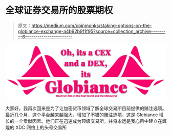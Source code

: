 # 全球证券交易所的股票期权

> 原文：<https://medium.com/coinmonks/staking-options-on-the-globiance-exchange-a4b92b9f1f95?source=collection_archive---------6----------------------->

![](img/df8aa95b3daa9aca8ba4e07e5ae4a472.png)

大家好。我再次回来是为了让加密货币领域了解全球交易所目前提供的赌注选项。最近几个月，这个平台越来越强大，增加了不错的赌注选项，这是 Globiance 增长的一个贡献因素。他们正在迅速成为顶级交易所，并将永远是我心目中建立在辉煌的 XDC 网络上的头号交易所